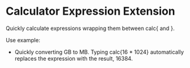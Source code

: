 # Calculator Expression Extension

Quickly calculate expressions wrapping them between calc{ and }.

Use example:
 - Quickly converting GB to MB. Typing calc{16 * 1024} automatically replaces the expression with the result, 16384.
